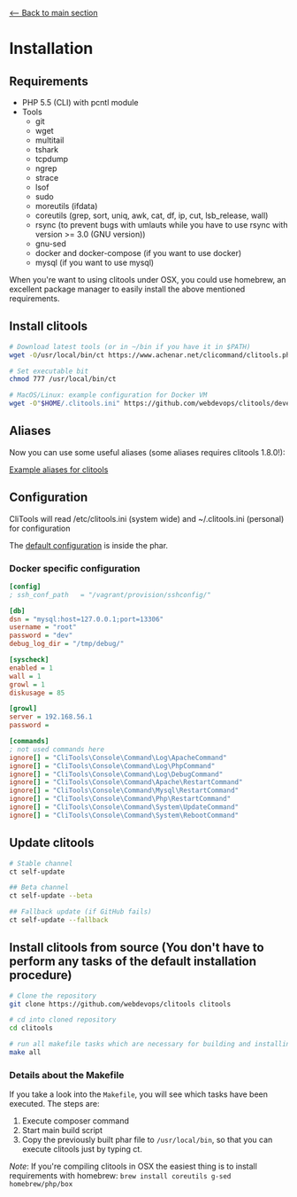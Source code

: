 [<-- Back to main section](../README.md)

# Installation

## Requirements

- PHP 5.5 (CLI) with pcntl module
- Tools
  - git
  - wget
  - multitail
  - tshark
  - tcpdump
  - ngrep
  - strace
  - lsof
  - sudo
  - moreutils (ifdata)
  - coreutils (grep, sort, uniq, awk, cat, df, ip, cut, lsb_release, wall)
  - rsync (to prevent bugs with umlauts while you have to use rsync with version >= 3.0 (GNU version))
  - gnu-sed
  - docker and docker-compose (if you want to use docker)
  - mysql (if you want to use mysql)
  
When you're want to using clitools under OSX, you could use homebrew, an excellent package manager
to easily install the above mentioned requirements.


## Install clitools

```bash
# Download latest tools (or in ~/bin if you have it in $PATH)
wget -O/usr/local/bin/ct https://www.achenar.net/clicommand/clitools.phar

# Set executable bit
chmod 777 /usr/local/bin/ct

# MacOS/Linux: example configuration for Docker VM
wget -O"$HOME/.clitools.ini" https://github.com/webdevops/clitools/develop/Documentation/Examples/macos-docker-clitools.ini
```

## Aliases

Now you can use some useful aliases (some aliases requires clitools 1.8.0!):

[Example aliases for clitools](ALIASES.md)

## Configuration

CliTools will read /etc/clitools.ini (system wide) and ~/.clitools.ini (personal) for configuration

The [default configuration](https://github.com/webdevops/clitools/blob/develop/src/config.ini) is inside the phar.

### Docker specific configuration
```ini
[config]
; ssh_conf_path   = "/vagrant/provision/sshconfig/"

[db]
dsn = "mysql:host=127.0.0.1;port=13306"
username = "root"
password = "dev"
debug_log_dir = "/tmp/debug/"

[syscheck]
enabled = 1
wall = 1
growl = 1
diskusage = 85

[growl]
server = 192.168.56.1
password =

[commands]
; not used commands here
ignore[] = "CliTools\Console\Command\Log\ApacheCommand"
ignore[] = "CliTools\Console\Command\Log\PhpCommand"
ignore[] = "CliTools\Console\Command\Log\DebugCommand"
ignore[] = "CliTools\Console\Command\Apache\RestartCommand"
ignore[] = "CliTools\Console\Command\Mysql\RestartCommand"
ignore[] = "CliTools\Console\Command\Php\RestartCommand"
ignore[] = "CliTools\Console\Command\System\UpdateCommand"
ignore[] = "CliTools\Console\Command\System\RebootCommand"
```

## Update clitools

```bash
# Stable channel
ct self-update

## Beta channel
ct self-update --beta

## Fallback update (if GitHub fails)
ct self-update --fallback
```



## Install clitools from source (You don't have to perform any tasks of the default installation procedure)

```bash
# Clone the repository
git clone https://github.com/webdevops/clitools clitools

# cd into cloned repository
cd clitools

# run all makefile tasks which are necessary for building and installing from source
make all
```

### Details about the Makefile
If you take a look into the `Makefile`, you will see which tasks have been executed.
The steps are:

1. Execute composer command
2. Start main build script
3. Copy the previously built phar file to `/usr/local/bin`, so that you can execute clitools just by typing ct.

*Note*: If you're compiling clitools in OSX the easiest thing is to install requirements with homebrew: `brew install coreutils g-sed homebrew/php/box`
